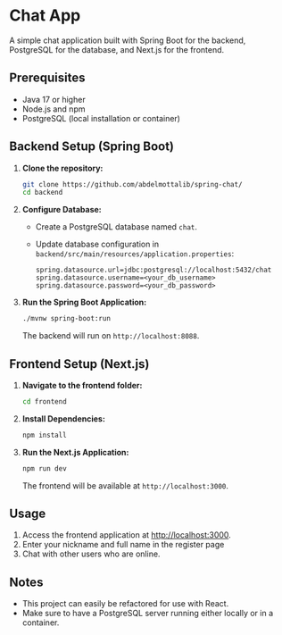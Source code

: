 # Chat App

A simple chat application built with Spring Boot for the backend, PostgreSQL for the database, and Next.js for the frontend.

## Prerequisites

- Java 17 or higher
- Node.js and npm
- PostgreSQL (local installation or container)

## Backend Setup (Spring Boot)

1. **Clone the repository:**

    ```bash
    git clone https://github.com/abdelmottalib/spring-chat/
    cd backend
    ```

2. **Configure Database:**

    - Create a PostgreSQL database named `chat`.
    - Update database configuration in `backend/src/main/resources/application.properties`:

        ```properties
        spring.datasource.url=jdbc:postgresql://localhost:5432/chat
        spring.datasource.username=<your_db_username>
        spring.datasource.password=<your_db_password>
        ```

3. **Run the Spring Boot Application:**

    ```bash
    ./mvnw spring-boot:run
    ```

   The backend will run on `http://localhost:8088`.

## Frontend Setup (Next.js)

1. **Navigate to the frontend folder:**

    ```bash
    cd frontend
    ```

2. **Install Dependencies:**

    ```bash
    npm install
    ```

3. **Run the Next.js Application:**

    ```bash
    npm run dev
    ```

   The frontend will be available at `http://localhost:3000`.

## Usage

1. Access the frontend application at [http://localhost:3000](http://localhost:3000).
2. Enter your nickname and full name in the register page
3. Chat with other users who are online.

## Notes

- This project can easily be refactored for use with React.
- Make sure to have a PostgreSQL server running either locally or in a container.
